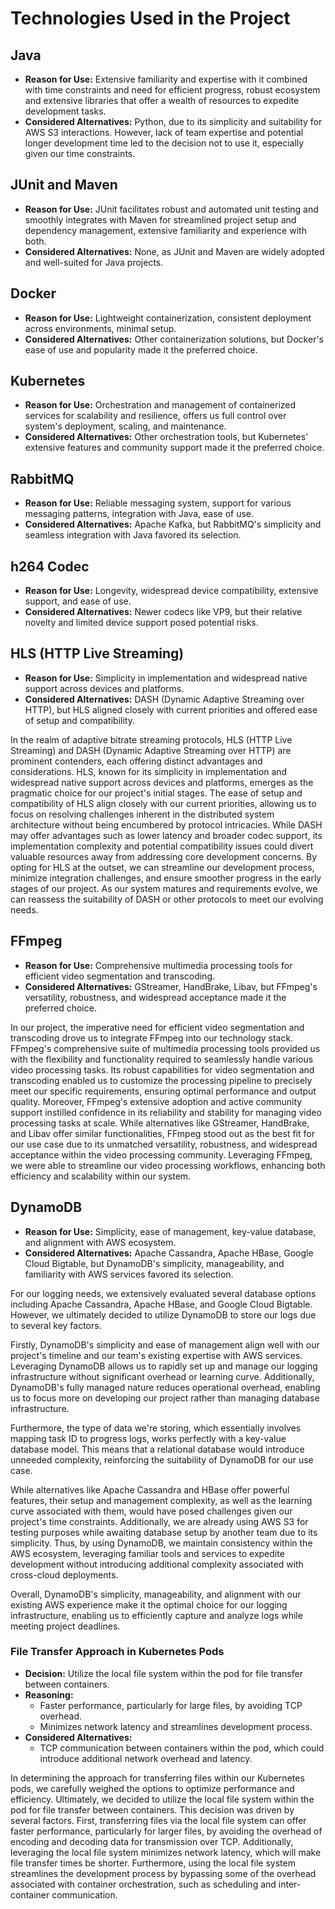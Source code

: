 # Technologies Used in the Project

## Java
- **Reason for Use:** Extensive familiarity and expertise with it combined with time constraints and need for efficient progress, robust ecosystem and extensive libraries that offer a wealth of resources to expedite development tasks.
- **Considered Alternatives:** Python, due to its simplicity and suitability for AWS S3 interactions. However, lack of team expertise and potential longer development time led to the decision not to use it, especially given our time constraints.

## JUnit and Maven
- **Reason for Use:** JUnit facilitates robust and automated unit testing and smoothly integrates with Maven for streamlined project setup and dependency management, extensive familiarity and experience with both.
- **Considered Alternatives:** None, as JUnit and Maven are widely adopted and well-suited for Java projects.

## Docker
- **Reason for Use:** Lightweight containerization, consistent deployment across environments, minimal setup.
- **Considered Alternatives:** Other containerization solutions, but Docker's ease of use and popularity made it the preferred choice.

## Kubernetes
- **Reason for Use:** Orchestration and management of containerized services for scalability and resilience, offers us full control over system's deployment, scaling, and maintenance.
- **Considered Alternatives:** Other orchestration tools, but Kubernetes' extensive features and community support made it the preferred choice.

## RabbitMQ
- **Reason for Use:** Reliable messaging system, support for various messaging patterns, integration with Java, ease of use.
- **Considered Alternatives:** Apache Kafka, but RabbitMQ's simplicity and seamless integration with Java favored its selection.

## h264 Codec
- **Reason for Use:** Longevity, widespread device compatibility, extensive support, and ease of use.
- **Considered Alternatives:** Newer codecs like VP9, but their relative novelty and limited device support posed potential risks.

## HLS (HTTP Live Streaming)
- **Reason for Use:** Simplicity in implementation and widespread native support across devices and platforms.
- **Considered Alternatives:** DASH (Dynamic Adaptive Streaming over HTTP), but HLS aligned closely with current priorities and offered ease of setup and compatibility.

In the realm of adaptive bitrate streaming protocols, HLS (HTTP Live Streaming) and DASH (Dynamic Adaptive Streaming over HTTP) are prominent contenders, each offering distinct advantages and considerations. HLS, known for its simplicity in implementation and widespread native support across devices and platforms, emerges as the pragmatic choice for our project's initial stages. The ease of setup and compatibility of HLS align closely with our current priorities, allowing us to focus on resolving challenges inherent in the distributed system architecture without being encumbered by protocol intricacies. While DASH may offer advantages such as lower latency and broader codec support, its implementation complexity and potential compatibility issues could divert valuable resources away from addressing core development concerns. By opting for HLS at the outset, we can streamline our development process, minimize integration challenges, and ensure smoother progress in the early stages of our project. As our system matures and requirements evolve, we can reassess the suitability of DASH or other protocols to meet our evolving needs.

## FFmpeg
- **Reason for Use:** Comprehensive multimedia processing tools for efficient video segmentation and transcoding.
- **Considered Alternatives:** GStreamer, HandBrake, Libav, but FFmpeg's versatility, robustness, and widespread acceptance made it the preferred choice.

In our project, the imperative need for efficient video segmentation and transcoding drove us to integrate FFmpeg into our technology stack. FFmpeg's comprehensive suite of multimedia processing tools provided us with the flexibility and functionality required to seamlessly handle various video processing tasks. Its robust capabilities for video segmentation and transcoding enabled us to customize the processing pipeline to precisely meet our specific requirements, ensuring optimal performance and output quality. Moreover, FFmpeg's extensive adoption and active community support instilled confidence in its reliability and stability for managing video processing tasks at scale. While alternatives like GStreamer, HandBrake, and Libav offer similar functionalities, FFmpeg stood out as the best fit for our use case due to its unmatched versatility, robustness, and widespread acceptance within the video processing community. Leveraging FFmpeg, we were able to streamline our video processing workflows, enhancing both efficiency and scalability within our system.

## DynamoDB
- **Reason for Use:** Simplicity, ease of management, key-value database, and alignment with AWS ecosystem.
- **Considered Alternatives:** Apache Cassandra, Apache HBase, Google Cloud Bigtable, but DynamoDB's simplicity, manageability, and familiarity with AWS services favored its selection.

For our logging needs, we extensively evaluated several database options including Apache Cassandra, Apache HBase, and Google Cloud Bigtable. However, we ultimately decided to utilize DynamoDB to store our logs due to several key factors.

Firstly, DynamoDB's simplicity and ease of management align well with our project's timeline and our team's existing expertise with AWS services. Leveraging DynamoDB allows us to rapidly set up and manage our logging infrastructure without significant overhead or learning curve. Additionally, DynamoDB's fully managed nature reduces operational overhead, enabling us to focus more on developing our project rather than managing database infrastructure.

Furthermore, the type of data we're storing, which essentially involves mapping task ID to progress logs, works perfectly with a key-value database model. This means that a relational database would introduce unneeded complexity, reinforcing the suitability of DynamoDB for our use case.

While alternatives like Apache Cassandra and HBase offer powerful features, their setup and management complexity, as well as the learning curve associated with them, would have posed challenges given our project's time constraints. Additionally, we are already using AWS S3 for testing purposes while awaiting database setup by another team due to its simplicity. Thus, by using DynamoDB, we maintain consistency within the AWS ecosystem, leveraging familiar tools and services to expedite development without introducing additional complexity associated with cross-cloud deployments.

Overall, DynamoDB's simplicity, manageability, and alignment with our existing AWS experience make it the optimal choice for our logging infrastructure, enabling us to efficiently capture and analyze logs while meeting project deadlines.

### File Transfer Approach in Kubernetes Pods

- **Decision:** Utilize the local file system within the pod for file transfer between containers.
- **Reasoning:**
  - Faster performance, particularly for large files, by avoiding TCP overhead.
  - Minimizes network latency and streamlines development process.
- **Considered Alternatives:**
  - TCP communication between containers within the pod, which could introduce additional network overhead and latency.

In determining the approach for transferring files within our Kubernetes pods, we carefully weighed the options to optimize performance and efficiency. Ultimately, we decided to utilize the local file system within the pod for file transfer between containers. This decision was driven by several factors. First, transferring files via the local file system can offer faster performance, particularly for larger files, by avoiding the overhead of encoding and decoding data for transmission over TCP. Additionally, leveraging the local file system minimizes network latency, which will make file transfer times be shorter. Furthermore, using the local file system streamlines the development process by bypassing some of the overhead associated with container orchestration, such as scheduling and inter-container communication. 
